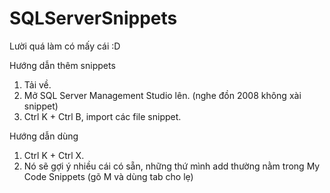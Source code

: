 # SQLServerSnippets
Lười quá làm có mấy cái :D

Hướng dẫn thêm snippets
1. Tải về.
2. Mở SQL Server Management Studio lên. (nghe đồn 2008 không xài snippet)
3. Ctrl K + Ctrl B, import các file snippet.

Hướng dẫn dùng
1. Ctrl K + Ctrl X.
2. Nó sẽ gợi ý nhiều cái có sẵn, những thứ mình add thường nằm trong My Code Snippets (gõ M và dùng tab cho lẹ)
